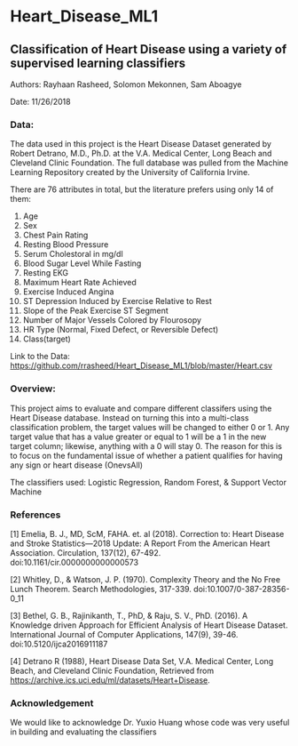# Heart_Disease_ML1
## Classification of Heart Disease using a variety of supervised learning classifiers

Authors: Rayhaan Rasheed, Solomon Mekonnen, Sam Aboagye

Date: 11/26/2018

### Data:
The data used in this project is the Heart Disease Dataset generated by Robert Detrano, M.D., Ph.D. at the V.A. Medical Center, Long Beach and Cleveland Clinic Foundation. The full database was pulled from the Machine Learning Repository created by the University of California Irvine.

There are 76 attributes in total, but the literature prefers using only 14 of them:

1. Age
2. Sex
3. Chest Pain Rating
4. Resting Blood Pressure
5. Serum Cholestoral in mg/dl
6. Blood Sugar Level While Fasting
7. Resting EKG
8. Maximum Heart Rate Achieved
9. Exercise Induced Angina
10. ST Depression Induced by Exercise Relative to Rest
11. Slope of the Peak Exercise ST Segment
12. Number of Major Vessels Colored by Flourosopy
13. HR Type (Normal, Fixed Defect, or Reversible Defect)
14. Class(target)

Link to the Data: https://github.com/rrasheed/Heart_Disease_ML1/blob/master/Heart.csv

### Overview:
This project aims to evaluate and compare different classifers using the Heart Disease database. Instead on turning this into a multi-class classification problem, the target values will be changed to either 0 or 1. Any target value that has a value greater or equal to 1 will be a 1 in the new target column; likewise, anything with a 0 will stay 0. The reason for this is to focus on the fundamental issue of whether a patient qualifies for having any sign or heart disease (OnevsAll)

The classifiers used:
Logistic Regression,
Random Forest,
& Support Vector Machine

### References
[1] Emelia, B. J., MD, ScM, FAHA. et. al (2018). Correction to: Heart Disease and Stroke Statistics—2018 Update: A Report From the American Heart Association. Circulation, 137(12), 67-492. doi:10.1161/cir.0000000000000573

[2] Whitley, D., & Watson, J. P. (1970). Complexity Theory and the No Free Lunch Theorem. Search Methodologies, 317-339. doi:10.1007/0-387-28356-0_11

[3] Bethel, G. B., Rajinikanth, T., PhD, & Raju, S. V., PhD. (2016). A Knowledge driven Approach for Efficient Analysis of Heart Disease Dataset. International Journal of Computer Applications, 147(9), 39-46. doi:10.5120/ijca2016911187

[4] Detrano R (1988), Heart Disease Data Set, V.A. Medical Center, Long Beach, and Cleveland Clinic Foundation, Retrieved from https://archive.ics.uci.edu/ml/datasets/Heart+Disease.

### Acknowledgement
We would like to acknowledge Dr. Yuxio Huang whose code was very useful in building and evaluating the classifiers 

